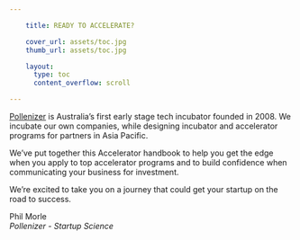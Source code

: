```yaml
---

    title: READY TO ACCELERATE?

    cover_url: assets/toc.jpg
    thumb_url: assets/toc.jpg

    layout:
      type: toc
      content_overflow: scroll

---
```


<a href="http://pollenizer.com">Pollenizer</a> is Australia’s first early stage tech incubator founded in 2008. We incubate our own companies, while designing incubator and accelerator programs for partners in Asia Pacific.

We’ve put together this Accelerator handbook to help you get the edge when you apply to top accelerator programs and to build confidence when communicating your business for investment.

We’re excited to take you on a journey that could get your startup on the road to success.

Phil Morle <br>
<em>Pollenizer - Startup Science</em>
